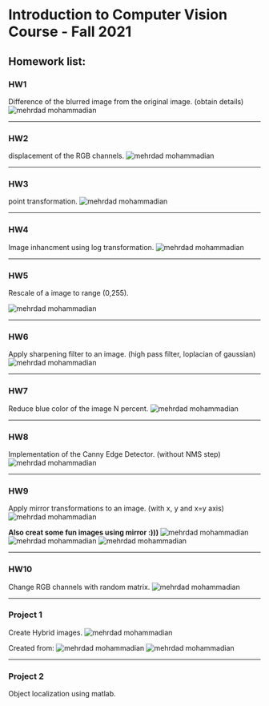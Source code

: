 # Introduction to Computer Vision Course - Fall 2021


## Homework list:

### HW1
Difference of the blurred image from the original image. (obtain details)
![mehrdad mohammadian](/assets/hw1.jpg)

---

### HW2 
displacement of the RGB channels.
![mehrdad mohammadian](/assets/hw2.jpg)

---

### HW3
point transformation.
![mehrdad mohammadian](/assets/hw3.jpg)

---

### HW4
Image inhancment using log transformation.
![mehrdad mohammadian](/assets/hw4.jpg)

---

### HW5
Rescale of a image to range (0,255).

![mehrdad mohammadian](/assets/hw5.png)

---

### HW6
Apply sharpening filter to an image. (high pass filter, loplacian of gaussian)
![mehrdad mohammadian](/assets/hw6.jpg)

---

### HW7
Reduce blue color of the image N percent.
![mehrdad mohammadian](/assets/hw7.png)

---

### HW8
Implementation of the Canny Edge Detector. (without NMS step)
![mehrdad mohammadian](/assets/hw8.png)

---

### HW9
Apply mirror transformations to an image. (with x, y and x=y axis)
![mehrdad mohammadian](/assets/hw9.png)

**Also creat some fun images using mirror :)))**
![mehrdad mohammadian](/assets/fun1.png)
![mehrdad mohammadian](/assets/fun2.png)
![mehrdad mohammadian](/assets/fun3.png)

---

### HW10
Change RGB channels with random matrix.
![mehrdad mohammadian](/assets/hw10.png)

---

### Project 1
Create Hybrid images.
![mehrdad mohammadian](/assets/p1.jpg)

Created from:
![mehrdad mohammadian](/assets/p1-1.jpg)
![mehrdad mohammadian](/assets/p1-2.jpg)

---

### Project 2
Object localization using matlab.
